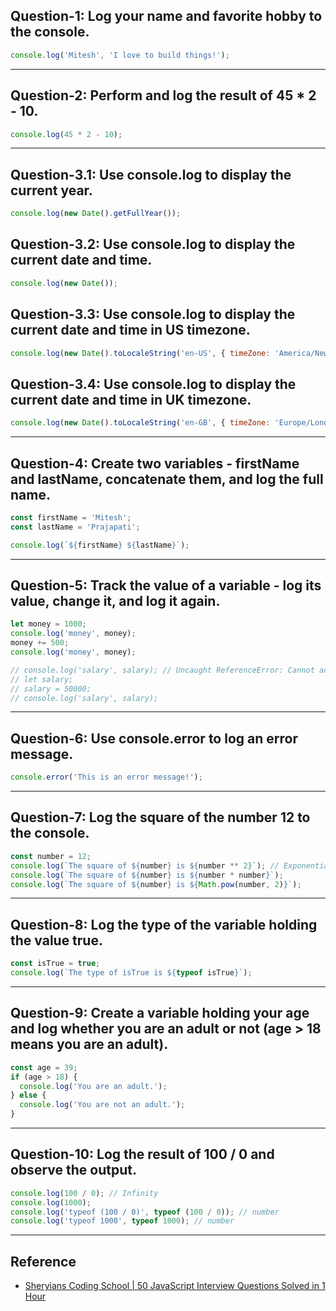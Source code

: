 
## Question-1: Log your name and favorite hobby to the console.

```JavaScript
console.log('Mitesh', 'I love to build things!');
```

---

## Question-2: Perform and log the result of 45 * 2 - 10.

```JavaScript
console.log(45 * 2 - 10);
```

---

## Question-3.1: Use console.log to display the current year.

```JavaScript
console.log(new Date().getFullYear());
```

## Question-3.2: Use console.log to display the current date and time.

```JavaScript
console.log(new Date());
```

## Question-3.3: Use console.log to display the current date and time in US timezone.

```JavaScript
console.log(new Date().toLocaleString('en-US', { timeZone: 'America/New_York' }));
```

## Question-3.4: Use console.log to display the current date and time in UK timezone.

```JavaScript
console.log(new Date().toLocaleString('en-GB', { timeZone: 'Europe/London' }));
```

---

## Question-4: Create two variables - firstName and lastName, concatenate them, and log the full name.

```JavaScript
const firstName = 'Mitesh';
const lastName = 'Prajapati';

console.log(`${firstName} ${lastName}`);
```

---

## Question-5: Track the value of a variable - log its value, change it, and log it again.

```JavaScript
let money = 1000;
console.log('money', money);
money += 500;
console.log('money', money);

// console.log('salary', salary); // Uncaught ReferenceError: Cannot access 'salary' before initialization
// let salary;
// salary = 50000;
// console.log('salary', salary);
```

---

## Question-6: Use console.error to log an error message.

```JavaScript
console.error('This is an error message!');
```

---

## Question-7: Log the square of the number 12 to the console.

```JavaScript
const number = 12;
console.log(`The square of ${number} is ${number ** 2}`); // Exponentiation operator **
console.log(`The square of ${number} is ${number * number}`);
console.log(`The square of ${number} is ${Math.pow(number, 2)}`);
```

---

## Question-8: Log the type of the variable holding the value true.

```JavaScript
const isTrue = true;
console.log(`The type of isTrue is ${typeof isTrue}`);
```

---

## Question-9: Create a variable holding your age and log whether you are an adult or not (age > 18 means you are an adult).

```JavaScript
const age = 39;
if (age > 18) {
  console.log('You are an adult.');
} else {
  console.log('You are not an adult.');
}
```

---

## Question-10: Log the result of 100 / 0 and observe the output.

```JavaScript
console.log(100 / 0); // Infinity
console.log(1000);
console.log('typeof (100 / 0)', typeof (100 / 0)); // number
console.log('typeof 1000', typeof 1000); // number
```

---

## Reference

- [Sheryians Coding School | 50 JavaScript Interview Questions Solved in 1 Hour](https://www.youtube.com/watch?v=qTszFuibDEg)



